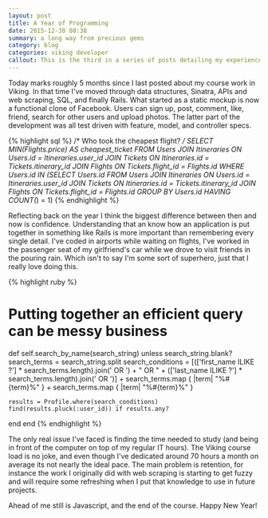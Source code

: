 ```yaml
---
layout: post
title: A Year of Programming
date: 2015-12-30 08:38
summary: a long way from precious gems
category: blog
categories: viking developer
callout: This is the third in a series of posts detailing my experience in the [Viking Code School](/blog/2015/06/02/puts(hello-world!)/)
---
```


Today marks roughly 5 months since I last posted about my course work in Viking.  In that time I've moved through data structures, Sinatra, APIs and web scraping, SQL, and finally Rails.  What started as a static mockup is now a functional clone of Facebook.  Users can sign up, post, comment, like, friend, search for other users and upload photos.  The latter part of the development was all test driven with feature, model, and controller specs.

{% highlight sql %}
/* Who took the cheapest flight? */
SELECT MIN(Flights.price) AS cheapest_ticket
FROM Users JOIN Itineraries ON Users.id = Itineraries.user_id
           JOIN Tickets ON Itineraries.id = Tickets.itinerary_id
           JOIN Flights ON Tickets.flight_id = Flights.id
WHERE Users.id IN 
(SELECT Users.id
   FROM Users JOIN Itineraries ON Users.id = Itineraries.user_id
              JOIN Tickets ON Itineraries.id = Tickets.itinerary_id
              JOIN Flights ON Tickets.flight_id = Flights.id
   GROUP BY Users.id
   HAVING COUNT(*) = 1)
{% endhighlight %}

Reflecting back on the year I think the biggest difference between then and now is confidence.  Understanding that an know how an application is put together in something like Rails is more important than remembering every single detail.  I've coded in airports while waiting on flights, I've worked in the passenger seat of my girlfriend's car while we drove to visit friends in the pouring rain.  Which isn't to say I'm some sort of superhero, just that I really love doing this.

{% highlight ruby %}
# Putting together an efficient query can be messy business
def self.search_by_name(search_string)
  unless search_string.blank?
    search_terms = search_string.split
    search_conditions = [(['first_name ILIKE ?'] * 
                        search_terms.length).join(' OR ') + " OR " +
                        (['last_name ILIKE ?'] * 
                        search_terms.length).join(' OR ')] + 
                        search_terms.map { |term| "%#{term}%" } +
                        search_terms.map { |term| "%#{term}%" }

    results = Profile.where(search_conditions)
    find(results.pluck(:user_id)) if results.any?
  end
end
{% endhighlight %}

The only real issue I've faced is finding the time needed to study (and being in front of the computer on top of my regular IT hours).  The Viking course load is no joke, and even though I've dedicated around 70 hours a month on average its not nearly the ideal pace.  The main problem is retention, for instance the work I originally did with web scraping is starting to get fuzzy and will require some refreshing when I put that knowledge to use in future projects.

Ahead of me still is Javascript, and the end of the course.  Happy New Year!